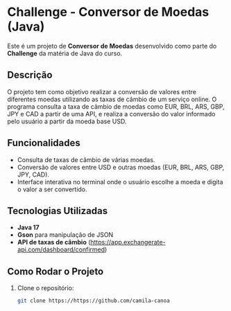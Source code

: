 # Challenge - Conversor de Moedas (Java)

Este é um projeto de **Conversor de Moedas** desenvolvido como parte do **Challenge** da matéria de Java do curso.

## Descrição

O projeto tem como objetivo realizar a conversão de valores entre diferentes moedas utilizando as taxas de câmbio de um serviço online. O programa consulta a taxa de câmbio de moedas como EUR, BRL, ARS, GBP, JPY e CAD a partir de uma API, e realiza a conversão do valor informado pelo usuário a partir da moeda base USD.

## Funcionalidades

- Consulta de taxas de câmbio de várias moedas.
- Conversão de valores entre USD e outras moedas (EUR, BRL, ARS, GBP, JPY, CAD).
- Interface interativa no terminal onde o usuário escolhe a moeda e digita o valor a ser convertido.

## Tecnologias Utilizadas

- **Java 17**
- **Gson** para manipulação de JSON
- **API de taxas de câmbio** (https://app.exchangerate-api.com/dashboard/confirmed)

## Como Rodar o Projeto

1. Clone o repositório:
   ```bash
   git clone https://https://github.com/camila-canoa
